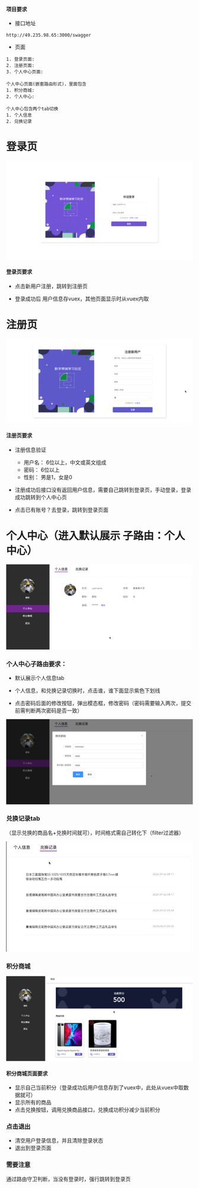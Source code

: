 



#### 项目要求



* 接口地址

```
http://49.235.98.65:3000/swagger
```





* 页面

```
1. 登录页面: 
2. 注册页面:
3. 个人中心页面: 

个人中心页面(嵌套路由形式)，里面包含
1. 积分商城: 
2. 个人中心:

个人中心包含两个tab切换
1. 个人信息
2. 兑换记录
```





# 登录页



![image-20200925121124006](./image/image-20200925121124006.png)



#### 登录页要求

* 点击新用户注册，跳转到注册页

* 登录成功后 用户信息存vuex，其他页面显示时从vuex内取















# 注册页



![image-20200925112836523](./image/image-20200925112836523.png)



#### 注册页要求

* 注册信息验证
	* 用户名： 6位以上，中文或英文组成
	* 密码： 6位以上
	* 性别： 男是1，女是0

* 注册成功后接口没有返回用户信息，需要自己跳转到登录页，手动登录，登录成功跳转到个人中心页
* 点击已有账号？去登录，跳转到登录页面









# 个人中心（进入默认展示  子路由：个人中心）

![image-20200925111230886](./image/image-20200925111230886.png)



### 个人中心子路由要求：

* 默认展示个人信息tab

* 个人信息，和兑换记录切换时，点击谁，谁下面显示紫色下划线

* 点击密码后面的修改按钮，弹出模态框，修改密码（密码需要输入两次，提交前需判断两次密码是否一致）

![image-20200925111429082](./image/image-20200925111429082.png)





### 兑换记录tab

（显示兑换的商品名+兑换时间就可），时间格式需自己转化下（filter过滤器）

![image-20200925111647841](./image/image-20200925111647841.png)







### 积分商城

![image-20200925111831603](./image/image-20200925111831603.png)



#### 积分商城页面要求

* 显示自己当前积分（登录成功后用户信息存到了vuex中，此处从vuex中取数据就可）
* 显示所有的商品
* 点击兑换按钮，调用兑换商品接口，兑换成功积分减少当前积分









### 点击退出 

* 清空用户登录信息，并且清除登录状态
* 退出到登录页面







### 需要注意

通过路由守卫判断，当没有登录时，强行跳转到登录页













